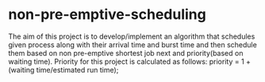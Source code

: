 # non-pre-emptive-scheduling
The aim of this project is to develop/implement an algorithm that schedules given process along with their arrival time and burst time and then schedule them based on non pre-emptive shortest job next and priority(based on waiting time).
Priority for this project is calculated as follows:
    priority = 1 + (waiting time/estimated run time);
